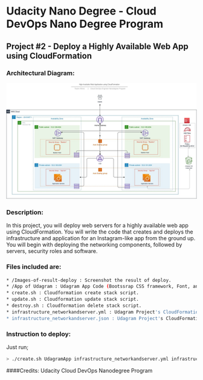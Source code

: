 # Udacity Nano Degree - Cloud DevOps Nano Degree Program

## Project #2 - Deploy a Highly Available Web App using CloudFormation

### Architectural Diagram:
<img src="./Udacity - Deploy a High-Availability Web App using CloudFormation - v1_0 (5)-Page-2.jpg">


### Description:
In this project, you will deploy web servers for a highly available web app using CloudFormation. You will write the code that creates and deploys the infrastructure and application for an Instagram-like app from the ground up. You will begin with deploying the networking components, followed by servers, security roles and software.

### Files included are:
```sh
* /Images-of-result-deploy : Screenshot the result of deploy.
* /App of Udagram : Udagram App Code (Bootssrap CSS framework, Font, and JavaScript libraries needed for the website to function etc ...)
* create.sh : Cloudformation create stack script. 
* update.sh : Cloudformation update stack script.
* destroy.sh : Cloudformation delete stack script.
* infrastructure_networkandserver.yml : Udagram Project's CloudFormation script.
* infrastructure_networkandserver.json : Udagram Project's CloudFormation script parameters.
```

### Instruction to deploy:
Just run;
```sh
> ./create.sh UdagramApp infrastructure_networkandserver.yml infrastructure_networkandserver.json
```

####Credits:
Udacity Cloud DevOps Nanodegree Program
